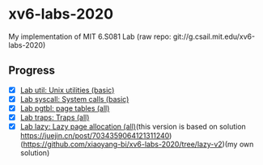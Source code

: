 # xv6-labs-2020
My implementation of MIT 6.S081 Lab (raw repo: git://g.csail.mit.edu/xv6-labs-2020)
## Progress
- [x] [Lab util: Unix utilities (basic)](https://github.com/xiaoyang-bi/xv6-labs-2020/tree/util)
- [x] [Lab syscall: System calls (basic)](https://github.com/xiaoyang-bi/xv6-labs-2020/tree/syscall)
- [x] [Lab pgtbl: page tables (all)](https://github.com/xiaoyang-bi/xv6-labs-2020/tree/pgtbl)
- [x] [Lab traps: Traps (all)](https://github.com/xiaoyang-bi/xv6-labs-2020/tree/traps)
- [x] [Lab lazy: Lazy page allocation (all)](https://github.com/xiaoyang-bi/xv6-labs-2020/tree/lazy)(this version is based on solution https://juejin.cn/post/7034359064121311240)(https://github.com/xiaoyang-bi/xv6-labs-2020/tree/lazy-v2)(my own solution)
